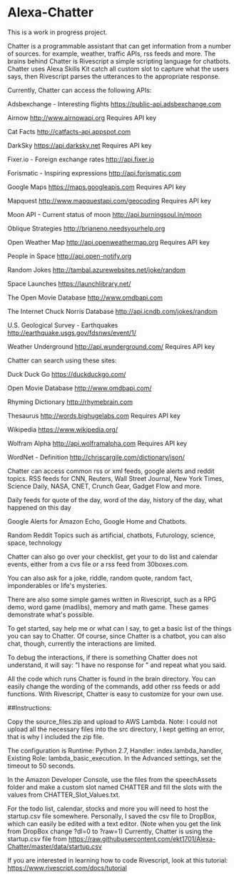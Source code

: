 # Alexa-Chatter

This is a work in progress project.

Chatter is a programmable assistant that can get information from a number of sources. for example, weather, traffic APIs, rss feeds and more.  The brains behind Chatter is Rivescript a simple scripting language for chatbots.  Chatter uses Alexa Skills Kit catch all custom slot to capture what the users says, then Rivescript parses the utterances to the appropriate response.

Currently, Chatter can access the following APIs:

Adsbexchange - Interesting flights https://public-api.adsbexchange.com

Airnow http://www.airnowapi.org Requires API key

Cat Facts http://catfacts-api.appspot.com

DarkSky https://api.darksky.net Requires API key

Fixer.io - Foreign exchange rates http://api.fixer.io

Forismatic - Inspiring expressions http://api.forismatic.com

Google Maps https://maps.googleapis.com Requires API key

Mapquest http://www.mapquestapi.com/geocoding Requires API key

Moon API - Current status of moon http://api.burningsoul.in/moon

Oblique Strategies http://brianeno.needsyourhelp.org

Open Weather Map http://api.openweathermap.org Requires API key

People in Space http://api.open-notify.org

Random Jokes http://tambal.azurewebsites.net/joke/random

Space Launches https://launchlibrary.net/

The Open Movie Database http://www.omdbapi.com

The Internet Chuck Norris Database http://api.icndb.com/jokes/random

U.S. Geological Survey - Earthquakes http://earthquake.usgs.gov/fdsnws/event/1/

Weather Underground http://api.wunderground.com/ Requires API key


Chatter can search using these sites:

Duck Duck Go https://duckduckgo.com/

Open Movie Database http://www.omdbapi.com/

Rhyming Dictionary http://rhymebrain.com

Thesaurus http://words.bighugelabs.com Requires API key

Wikipedia https://www.wikipedia.org/

Wolfram Alpha http://api.wolframalpha.com Requires API key

WordNet - Definition http://chriscargile.com/dictionary/json/

Chatter can access common rss or xml feeds, google alerts and reddit topics.
RSS feeds for CNN, Reuters, Wall Street Journal, New York Times, Science Daily, NASA, CNET, Crunch Gear, Gadget Flow and more.

Daily feeds for quote of the day, word of the day, history of the day, what happened on this day

Google Alerts for Amazon Echo, Google Home and Chatbots.

Random Reddit Topics such as artificial, chatbots, Futurology, science, space, technology

Chatter can also go over your checklist, get your to do list and calendar events, either from a cvs file or a rss feed from 30boxes.com. 

You can also ask for a joke, riddle, random quote, random fact, imponderables or life's mysteries.

There are also some simple games written in Rivescript, such as a RPG demo, word game (madlibs), memory and math game. These games demonstrate what's possible.

To get started, say help me or what can I say, to get a basic list of the things you can say to Chatter.  Of course, since Chatter is a chatbot, you can also chat, though, currently the interactions are limited.

To debug the interactions, if there is something Chatter does not understand, it will say: "I have no response for " and repeat what you said.

All the code which runs Chatter is found in the brain directory.  You can easily change the wording of the commands, add other rss feeds or add functions.  With Rivescript, Chatter is easy to customize for your own use.

##Instructions:

Copy the source_files.zip and upload to AWS Lambda. Note: I could not upload all the necessary files into the src directory, I kept getting an error, that is why I included the zip file.

The configuration is Runtime: Python 2.7, Handler: index.lambda_handler, Existing Role: lambda_basic_execution. In the Advanced settings, set the timeout to 50 seconds.

In the Amazon Developer Console, use the files from the speechAssets folder and make a custom slot named CHATTER and fill the slots with the values from CHATTER_Slot_Values.txt.

For the todo list, calendar, stocks and more you will need to host the startup.csv file somewhere. Personally, I saved the csv file to DropBox, which can easily be edited with a text editor. (Note when you get the link from DropBox change ?dl=0 to ?raw=1)  Currently, Chatter is using the startup.csv file from https://raw.githubusercontent.com/ekt1701/Alexa-Chatter/master/data/startup.csv

If you are interested in learning how to code Rivescript, look at this tutorial: https://www.rivescript.com/docs/tutorial

